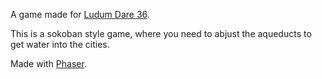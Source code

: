 A game made for [Ludum Dare 36](http://ludumdare.com/compo/ludum-dare-36/?action=preview&uid=92309).

This is a sokoban style game, where you need to abjust the aqueducts to get water into the cities.

Made with [Phaser](http://phaser.io/).
